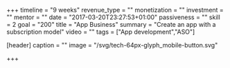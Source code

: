 +++
timeline = "9 weeks"
revenue_type = ""
monetization = ""
investment = ""
mentor = ""
date = "2017-03-20T23:27:53+01:00"
passiveness = ""
skill = 2
goal = "200"
title = "App Business"
summary = "Create an app with a subscription model"
video = ""
tags = ["App development","ASO"]

[header]
  caption = ""
  image = "/svg/tech-64px-glyph_mobile-button.svg"

+++
